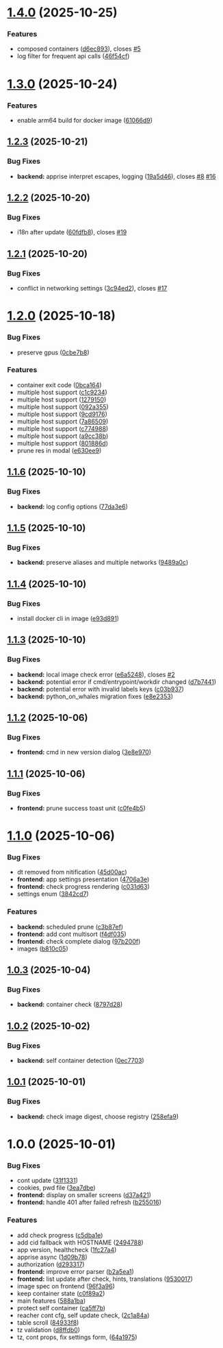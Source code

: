 # [1.4.0](https://github.com/Quenary/tugtainer/compare/v1.3.0...v1.4.0) (2025-10-25)


### Features

* composed containers ([d6ec893](https://github.com/Quenary/tugtainer/commit/d6ec893c9e1c6013af8deb2cac990569306f930f)), closes [#5](https://github.com/Quenary/tugtainer/issues/5)
* log filter for frequent api calls ([46f54cf](https://github.com/Quenary/tugtainer/commit/46f54cf3e6d825c30801459e59da1c1a20683a56))

# [1.3.0](https://github.com/Quenary/tugtainer/compare/v1.2.3...v1.3.0) (2025-10-24)


### Features

* enable arm64 build for docker image ([61066d9](https://github.com/Quenary/tugtainer/commit/61066d991d15867f0791876001c990d26f479674))

## [1.2.3](https://github.com/Quenary/tugtainer/compare/v1.2.2...v1.2.3) (2025-10-21)


### Bug Fixes

* **backend:** apprise interpret escapes, logging ([19a5d46](https://github.com/Quenary/tugtainer/commit/19a5d46b06ea8f0b114a44a5439c078314752c7c)), closes [#8](https://github.com/Quenary/tugtainer/issues/8) [#16](https://github.com/Quenary/tugtainer/issues/16)

## [1.2.2](https://github.com/Quenary/tugtainer/compare/v1.2.1...v1.2.2) (2025-10-20)


### Bug Fixes

* i18n after update ([60fdfb8](https://github.com/Quenary/tugtainer/commit/60fdfb83280641181ff88f13f26088bfbcf0fc4d)), closes [#19](https://github.com/Quenary/tugtainer/issues/19)

## [1.2.1](https://github.com/Quenary/tugtainer/compare/v1.2.0...v1.2.1) (2025-10-20)


### Bug Fixes

* conflict in networking settings ([3c94ed2](https://github.com/Quenary/tugtainer/commit/3c94ed2de5728f8034cc7e8bfef2e20b425124df)), closes [#17](https://github.com/Quenary/tugtainer/issues/17)

# [1.2.0](https://github.com/Quenary/tugtainer/compare/v1.1.6...v1.2.0) (2025-10-18)


### Bug Fixes

* preserve gpus ([0cbe7b8](https://github.com/Quenary/tugtainer/commit/0cbe7b855b1ddc82e671ddb34637dea7a7eedfe3))


### Features

* container exit code ([0bca164](https://github.com/Quenary/tugtainer/commit/0bca1642d5d88830238cdfb70c07348058e76884))
* multiple host support ([c1c9234](https://github.com/Quenary/tugtainer/commit/c1c923434190a2f2918ad84edd17507a20c64732))
* multiple host support ([1279150](https://github.com/Quenary/tugtainer/commit/12791509d8c6bbf91af3f469a22bfaf94358f6b8))
* multiple host support ([092a355](https://github.com/Quenary/tugtainer/commit/092a35538734ce51c14b02ef437cf40acb25ac25))
* multiple host support ([9cd9176](https://github.com/Quenary/tugtainer/commit/9cd91766eb787551c718fb24fcd89d9a6d0cde14))
* multiple host support ([7a86509](https://github.com/Quenary/tugtainer/commit/7a86509652362bc38345257a6210505d621707f7))
* multiple host support ([c774988](https://github.com/Quenary/tugtainer/commit/c7749881532d2b75db782fec88b452d7eca723cf))
* multiple host support ([a9cc38b](https://github.com/Quenary/tugtainer/commit/a9cc38ba237ef0a4f48901f4914d6cb1cb6c0d6a))
* multiple host support ([801886d](https://github.com/Quenary/tugtainer/commit/801886df3d7d5e8912fbdb56c6ca0b2f7f2afaad))
* prune res in modal ([e630ee9](https://github.com/Quenary/tugtainer/commit/e630ee96180cc759531cd154e780f9442e3b3019))

## [1.1.6](https://github.com/Quenary/tugtainer/compare/v1.1.5...v1.1.6) (2025-10-10)


### Bug Fixes

* **backend:** log config options ([77da3e6](https://github.com/Quenary/tugtainer/commit/77da3e6c5e77284ac601a9ede68b0a1e633b0102))

## [1.1.5](https://github.com/Quenary/tugtainer/compare/v1.1.4...v1.1.5) (2025-10-10)


### Bug Fixes

* **backend:** preserve aliases and multiple networks ([9489a0c](https://github.com/Quenary/tugtainer/commit/9489a0c7ff36a67f6061c5b5e04b56dfd916bae0))

## [1.1.4](https://github.com/Quenary/tugtainer/compare/v1.1.3...v1.1.4) (2025-10-10)


### Bug Fixes

* install docker cli in image ([e93d891](https://github.com/Quenary/tugtainer/commit/e93d89121c3b0d1a24d471da1dbcae11c680250e))

## [1.1.3](https://github.com/Quenary/tugtainer/compare/v1.1.2...v1.1.3) (2025-10-10)


### Bug Fixes

* **backend:** local image check error ([e6a5248](https://github.com/Quenary/tugtainer/commit/e6a5248de357870ab90f299253f4978cb8d427c0)), closes [#2](https://github.com/Quenary/tugtainer/issues/2)
* **backend:** potential error if cmd/entrypoint/workdir changed ([d7b7441](https://github.com/Quenary/tugtainer/commit/d7b7441083f34aaa78d2301be00de2469b09bd40))
* **backend:** potential error with invalid labels keys ([c03b937](https://github.com/Quenary/tugtainer/commit/c03b9373880b7f58783f5192fa6a4a7356d8c177))
* **backend:** python_on_whales migration fixes ([e8e2353](https://github.com/Quenary/tugtainer/commit/e8e23532f7bbe4ec780666b015bdbb74d857b301))

## [1.1.2](https://github.com/Quenary/tugtainer/compare/v1.1.1...v1.1.2) (2025-10-06)


### Bug Fixes

* **frontend:** cmd in new version dialog ([3e8e970](https://github.com/Quenary/tugtainer/commit/3e8e970f9b50641da32591c85a0dbca4b6212bf1))

## [1.1.1](https://github.com/Quenary/tugtainer/compare/v1.1.0...v1.1.1) (2025-10-06)


### Bug Fixes

* **frontend:** prune success toast unit ([c0fe4b5](https://github.com/Quenary/tugtainer/commit/c0fe4b549c2991da341a628f90b300a3ce0017fb))

# [1.1.0](https://github.com/Quenary/tugtainer/compare/v1.0.3...v1.1.0) (2025-10-06)


### Bug Fixes

* dt removed from nitification ([45d00ac](https://github.com/Quenary/tugtainer/commit/45d00ace971f8988108b3c966220d0e53c5f1af4))
* **frontend:** app settings presentation ([4706a3e](https://github.com/Quenary/tugtainer/commit/4706a3e2e88a9240611aa6af79c74a50b063db72))
* **frontend:** check progress rendering ([c031d63](https://github.com/Quenary/tugtainer/commit/c031d63db62066bb79334413877d92b02229fc1d))
* settings enum ([3842cd7](https://github.com/Quenary/tugtainer/commit/3842cd714ff998777ddc8913824aec70ec0e10a2))


### Features

* **backend:** scheduled prune ([c3b87ef](https://github.com/Quenary/tugtainer/commit/c3b87ef4ff48f043a2e496f3728f6795f3279c65))
* **frontend:** add cont multisort ([f4df035](https://github.com/Quenary/tugtainer/commit/f4df035bb52a21056564a274612522b1a3acdf43))
* **frontend:** check complete dialog ([97b200f](https://github.com/Quenary/tugtainer/commit/97b200f719171295d5ee3266e57fa53f10f14a9d))
* images ([b810c05](https://github.com/Quenary/tugtainer/commit/b810c052be4539a3accd1f7c5f412bd1736daef8))

## [1.0.3](https://github.com/Quenary/tugtainer/compare/v1.0.2...v1.0.3) (2025-10-04)


### Bug Fixes

* **backend:** container check ([8797d28](https://github.com/Quenary/tugtainer/commit/8797d28f593e3bde2e83febddbf71397653be5e1))

## [1.0.2](https://github.com/Quenary/tugtainer/compare/v1.0.1...v1.0.2) (2025-10-02)


### Bug Fixes

* **backend:** self container detection ([0ec7703](https://github.com/Quenary/tugtainer/commit/0ec77034238d66c0a12feef00dff7da681e78026))

## [1.0.1](https://github.com/Quenary/tugtainer/compare/v1.0.0...v1.0.1) (2025-10-01)


### Bug Fixes

* **backend:** check image digest, choose registry ([258efa9](https://github.com/Quenary/tugtainer/commit/258efa98e20a83204211db0a8c2f494acb8a0c78))

# 1.0.0 (2025-10-01)


### Bug Fixes

* cont update ([31f1331](https://github.com/Quenary/tugtainer/commit/31f133106b1eeddf3e5d89cf7c6b482f62505150))
* cookies, pwd file ([3ea7dbe](https://github.com/Quenary/tugtainer/commit/3ea7dbefcc9daf4e286072df14c602b1052599bb))
* **frontend:** display on smaller screens ([d37a421](https://github.com/Quenary/tugtainer/commit/d37a42173937e3a067b1e07b1edee0d1cdabc648))
* **frontend:** handle 401 after failed refresh ([b255016](https://github.com/Quenary/tugtainer/commit/b2550165cfa7eef7ed2c8521a0e7e85ec436f1c4))


### Features

* add check progress ([c5dba1e](https://github.com/Quenary/tugtainer/commit/c5dba1e4fa119a25ce66664317f522a449faef55))
* add cid fallback with HOSTNAME ([2494788](https://github.com/Quenary/tugtainer/commit/2494788aaa3dbc65e248e335d6632fb72b733c9c))
* app version, healthcheck ([1fc27a4](https://github.com/Quenary/tugtainer/commit/1fc27a4a9ca4cea8b671ba2a1f1a0988b4acf95d))
* apprise async ([1d09b78](https://github.com/Quenary/tugtainer/commit/1d09b78150aeaf82121ff998818f405d7033d52a))
* authorization ([d293317](https://github.com/Quenary/tugtainer/commit/d293317f7952e66fce2f3b78069085f8de67590d))
* **frontend:** improve error parser ([b2a5ea1](https://github.com/Quenary/tugtainer/commit/b2a5ea10feec0d7c826e0473ea7e93fe6753301d))
* **frontend:** list update after check, hints, translations ([9530017](https://github.com/Quenary/tugtainer/commit/953001793ffea7e358353866bd84bd881510360d))
* image spec on frontend ([96f3a96](https://github.com/Quenary/tugtainer/commit/96f3a9679c455e13ce223ac1b2c09ee183a25adb))
* keep container state ([c0f89a2](https://github.com/Quenary/tugtainer/commit/c0f89a20084bba0eea116bb8a7965f2bf0c27b6a))
* main features ([588a1ba](https://github.com/Quenary/tugtainer/commit/588a1bad127327e29dc4351863189188a6bcb8eb))
* protect self container ([ca5ff7b](https://github.com/Quenary/tugtainer/commit/ca5ff7b6744b377583e78714721f1992d579ae90))
* reacher cont cfg, self update check, ([2c1a84a](https://github.com/Quenary/tugtainer/commit/2c1a84a040e82fe3d2a0593503f58d2d6dbc498a))
* table scroll ([84933f8](https://github.com/Quenary/tugtainer/commit/84933f83be5740088f1e58ffaedc8ec40e81e817))
* tz validation ([d8ffdb0](https://github.com/Quenary/tugtainer/commit/d8ffdb0470f08d2b288bb3ba358da2ab9928e937))
* tz, cont props, fix settings form, ([64a1975](https://github.com/Quenary/tugtainer/commit/64a19754870fedfe11884d7fd3d68c32412d3420))

